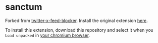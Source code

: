 # sanctum

Forked from [twitter-x-feed-blocker](https://github.com/akhileshthite/twitter-x-feed-blocker). Install the original extension [here](https://chromewebstore.google.com/detail/twitter-x-feed-blocker/iofjnhbihgjfhdldcnlmjbfmighljfob/).

To install this extension, download this repository and select it when you `Load unpacked` in [your chromium browser](chrome://extensions/).

